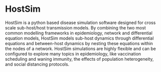 # HostSim

HostSim is a python based disease simulation software designed for cross scale sub-host/host transmission models. By combining the two most common modelling frameworks in epidemiology, network and differential equation models, HostSim models sub-host dynamics through differential equations and between-host dynamics by nesting these equations within the nodes of a network. HostSim simulations are highly flexible and can be configured to explore many topics in epidemiology, like vaccination scheduling and waning immunity, the effects of population heterogeneity, and social distancing protocols.
